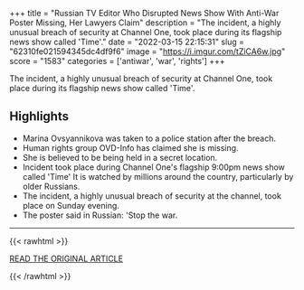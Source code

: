 +++
title = "Russian TV Editor Who Disrupted News Show With Anti-War Poster Missing, Her Lawyers Claim"
description = "The incident, a highly unusual breach of security at Channel One, took place during its flagship news show called 'Time'."
date = "2022-03-15 22:15:31"
slug = "62310fe021594345dc4df9f6"
image = "https://i.imgur.com/tZiCA6w.jpg"
score = "1583"
categories = ['antiwar', 'war', 'rights']
+++

The incident, a highly unusual breach of security at Channel One, took place during its flagship news show called 'Time'.

## Highlights

- Marina Ovsyannikova was taken to a police station after the breach.
- Human rights group OVD-Info has claimed she is missing.
- She is believed to be being held in a secret location.
- Incident took place during Channel One's flagship 9:00pm news show called 'Time' It is watched by millions around the country, particularly by older Russians.
- The incident, a highly unusual breach of security at the channel, took place on Sunday evening.
- The poster said in Russian: 'Stop the war.

---

{{< rawhtml >}}
  <p class="article-category">
    <a target="_blank" href="https://www.ndtv.com/world-news/russian-tv-editor-who-disrupted-live-tv-with-anti-war-poster-missing-her-lawyers-claim-2823988">READ THE ORIGINAL ARTICLE</a>
  </p>
{{< /rawhtml >}}
